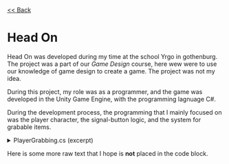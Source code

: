 [<< Back](https://salmaster1.github.io/Portfolio/)

# Head On

Head On was developed during my time at the school Yrgo in gothenburg. The project was a part of our *Game Design* course, here wew were to use our knowledge of game design to create a game. The project was not my idea.

During this project, my role was as a programmer, and the game was developed in the Unity Game Engine, with the programming lagnuage C#.

During the development process, the programming that I mainly focused on was the player character, the signal-button logic, and the system for grabable items.

<details><summary>PlayerGrabbing.cs (excerpt)</summary>
  <pre>

private void TryGrabObject(bool requireClick)
{
    Grabable g = GetClosestGrabable();

    if (g == null) return;

    if (requireClick != g.RequireClick) return;

    if (g != null && g.GetType() == typeof(Throwable) && grabDelayTimer <= 0)
    {
        if (transform.parent.parent = g.transform) //Unchild player if grabbing box that player is standing on
            transform.parent.parent = null;
        SetHeldItem((Throwable)g);
    }
    else if (g != null)
    {
        //Ledge grab
        if (activeInputType == InputType.Controller && grabDelayTimer <= 0)
        {
            grabDelayTimer = 0.2f;
            if (currentGrabable != null)
            {
                currentGrabable.ToggleGrabableVisual(false);
                currentGrabable = null;
            }
            g.HoldItem();
        }
        else if (activeInputType == InputType.KeyboardMouse && grabDelayTimer <= 0)
        {
            grabDelayTimer = 0.2f;
            if (currentGrabable != null)
            {
                currentGrabable.ToggleGrabableVisual(false);
                currentGrabable = null;
            }
            g.HoldItem();
        }
    }
    //Grab lever
    if (currentThrowable == null)
    {
        EnableArms();
    }
    else
    {
        foreach (var item in arms)
        {
            item.Renderer.enabled = false;
        }
        playerAnimations.SetAnimationMode(AnimationMode.Carrying);
        playerAnimations.UpdateAnimation();
    }
}

public void SetHeldItem(Throwable newThrowable)
{
    if (carrying)
    {
        Throw(0, Vector2.down);
    }

    if (newThrowable != null)
    {
        currentThrowable = newThrowable;
        currentThrowable.transform.parent = heldItemPosition;
        currentThrowable.transform.localPosition = Vector2.zero;
        currentThrowable.HoldItem();
        if (currentThrowable.CompareTag("Head"))
        {
            currentThrowable.transform.rotation = Quaternion.identity;
            currentThrowable.transform.localScale = new Vector3(2, 2);
        }
        Invoke(nameof(SetCarryingTrue), pickupGracePeriod);
        heldItemRenderer.enabled = true;
        playerMovement.ArmSFX(true);
    }
    else
    {
        EnableArms();
    }
}

public void ForceDrop()
{
    if (currentThrowable != null)
    {
        Throw(0, Vector2.down);
        // foreach (var item in arms)
        // {
        //     item.RestoreArms();
        //     item.Joint.enabled = true;
        //     item.Renderer.enabled = true;
        //     item.Rigidbody.bodyType = RigidbodyType2D.Dynamic;
        // }
    }
}

private void Throw(float force, Vector2 direction)
{
    if (currentThrowable == null) return;
    currentThrowable.ThrowItem(force, direction);
    currentThrowable = null;
    currentGrabable = null;
    carrying = false;
    aiming = false;
    //Cursor.visible = true;
    currentForce = 0;
    playerMovement.SetMovementStatus(carrying, aiming);
    heldItemRenderer.enabled = false;
    grabDelayTimer = 0.7f;

    EnableArms();
    //playerAnimations.SetAnimationMode(AnimationMode.None);
    //playerAnimations.UpdateAnimation();
    if (force != 0)
    {
        playerMovement.ThrowSFX();
        playerAnimations.ThrowAnimation();
        playerAnimations.SetAnimationMode(AnimationMode.None);
    }
    else
    {
        playerAnimations.SetAnimationMode(AnimationMode.None);
        playerAnimations.UpdateAnimation();
    }
    //playerMovement.FlipPlayer(playerMovement.Rb.velocity.x < 0);
}

Grabable GetClosestGrabable()
{
    //Finds the closest throwable that is within range
    float shortestSqrDistance = maxPickupDistance * maxPickupDistance;
    Grabable throwable = null;
    Grabable[] thrA = grabablesManager.Grabables.ToArray();

    foreach (var item in thrA)
    {
        if (item.gameObject.activeInHierarchy && item.enabled)
        {
            float sqrDist = (item.transform.position - pickupPoint.position).sqrMagnitude;
            if (sqrDist < shortestSqrDistance)
            {
                shortestSqrDistance = sqrDist;
                throwable = item;

                // Prioritize ledges if can be grabbed
                if (item.GetComponent<Ledge>() && PlayerMovement.Instance.transform.position.y < item.transform.position.y) break;
                // Prioritize head
                if (item.CompareTag("Head")) break;

            }
        }
    }
    return throwable;
}

float GetForceModifier(Vector2 delta)
{
    //Throws object based on mouse position
    //return Mathf.Min(delta.magnitude, maxThrowForceModifier);

    if (activeInputType == InputType.KeyboardMouse)
    {
        return Mathf.Clamp(delta.magnitude * mouse_forceModifier / maxThrowForceModifier, 3, maxThrowForceModifier);
    }
    else if (activeInputType == InputType.Controller)
    {
        return maxThrowForceModifier;
    }

    return maxThrowForceModifier;
}

Vector2 GetCalculatedPosition(float velocity, Vector2 direction, float time)
{
    //Calcuates the future position of a throw, using physics formulas for Projectile Motion in 2D space
    float x = currentThrowable.transform.position.x + direction.x * velocity * time;
    float y = currentThrowable.transform.position.y + direction.y * velocity * time - 9.82f * time * time / 2;

    return new Vector2(x, y);
}
private void SetCarryingTrue()
{
    if (currentThrowable == null) return;
    carrying = true;
    playerMovement.SetMovementStatus(carrying, aiming);

}
  </pre>
</details>

Here is some more raw text that I hope is **not** placed in the code block.